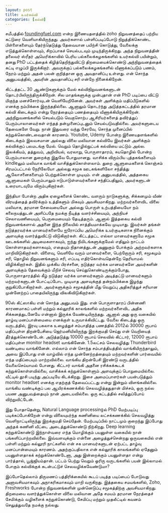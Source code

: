 ```yaml
---
layout: post
title: உயர்கல்வி
categories: [கல்வி]
---
```


சமீபத்தில் [foundingfuel.com](https://foundingfuel.com/article/the-contrarian) என்ற இணையதளத்தில் zoho நிறுவனத்தைப் பற்றிய கட்டுரை வெளியாகியிருந்தது. அவர்களால் பள்ளிப்படிப்போடு நிறுத்திக்கொண்ட பிள்ளைகளையும் தேர்ந்தெடுத்து தேவையான பயிற்சி கொடுத்து, வேலைக்கு எடுத்துக்கொள்ளவும், சிறப்பாகச் செயல்படவும் முடிந்திருக்கிறது. அந்த நிறுவனத்தின் தலைவர் ஸ்ரீதர் அமெரிக்காவில் பெரிய பல்கலைக்கழகங்களில் உயர்கல்வி பயின்றும், தனது PhD பட்டத்தைக் கிழித்தெறிந்துவிட்டு திறமையைக்கொண்டு அந்நிறுவனத்தைக் கட்டி எழுப்பி இருக்கிறார். அவருக்குப் பல்கலைக்கழகங்களில் வீணாக்கப்படும் பணம், நேரம் மற்றும் அதன் பலன் குறித்தான ஒரு அவதானிப்பு உள்ளது. என் சொந்த அனுபவத்தில், அவரின் அவதானிப்பு சரி என்றே நினைக்கிறேன். 

கிட்டத்தட்ட 30 ஆண்டுகளுக்கும் மேல் கல்விநிறுவனங்களுடன் தொடர்பிலிருந்திருக்கிறேன். சில மாதங்களுக்கு முன்புதான் என் PhD படிப்பை விட்டு மிகுந்த மனச்சோர்வுடன் வெளியேறினேன். அவர்கள் அளிக்கும் மதிப்பீடுகளில் எனக்கு நம்பிக்கை இருந்ததில்லை. ஆனாலும் தொடர்ந்து அடுத்தகட்டத்தில் தரமான கல்வி கிடைக்கும் என்று நேரத்தையும் பணத்தையும் வீணாக்கியிருக்கிறேன். அந்நிறுவனங்களில் செயல்படும் வெகுசொற்ப ஆசிரியர்களைத் தவிர்த்துப் பெரும்பாலானவர்கள் எந்தத் தன்முனைப்புடனும் செயல்படுவதில்லை.  அவர்களுடைய தேவைகளே வேறு. நான் இதுவரை வந்து சேரவே, சொந்த முனைப்பில் கற்றுக்கொண்டவைதான் காரணம். Youtube, Udemy போன்ற இணையதளங்களில் கிடைக்கும் இலவசமான அல்லது விலை மலிவான கல்வியே இவர்கள் அளிக்கும் கல்விக்குப் பலமடங்கு மேல். வெறும் தொழில்நுட்பக் கல்வியை மட்டும் அல்ல. இலக்கியம், தத்துவம், அறிவியல், வரலாறு, பொருளாதாரம், சுயதொழில் போன்ற பெரும்பாலான துறைக்கு இதுவே போதுமானது. வாசிக்க விரும்பிய புத்தகங்களையும் kindleலும் மலிவாக வாங்கி வாசித்துக்கொள்ளலாம். துறை ஆளுமைகளைக் கொஞ்சம் சிரமப்பட்டால் நேரிலேயோ அல்லது சமூக ஊடகங்களிலோ சந்தித்து ஆலோசனைகளையும் பெற்றுக்கொள்ள முடியும். என் அனுபவத்தில், அத்தகைய ஆளுமைகள் பெரும்பாலும் ஈடுபாடுள்ளவர்களைச் சந்திப்பதிலும், அவர்களுடன் உரையாடவுமே விரும்புகிறார்கள்.

இந்தியா போன்ற அதிக ஏழைகளைக் கொண்ட வளரும் நாடுகளுக்கு, சிக்கனமும் வீண் விரயத்தைத் தவிர்க்கும் உத்திகளும் மிகவும் அவசியமாகிறது. மற்றவர்களைவிட விலை மலிவாக, தரமான சேவையையோ அல்லது பொருள் உற்பத்தியையோ நம் கலைநயத்துடன் அளிப்பதே நமக்கு நீடித்த வளர்ச்சியையும், அந்நியச் செலாவணியையும், பெருமையையும் தேடித்தரும். ஆனால் இத்தகைய கல்வி நிறுவனங்களால் அதனை இந்த நிலையில் சாத்தியமாக்கவே முடியாது. இவர்கள் தங்கள் நடுத்தரவர்க்க மானவர்களையே ஐரோப்பிய அமெரிக்க உயர்குடிகளாக நினைக்கும் அளவுக்கு வளர்த்துவிட்டு விடுகிறார்கள். கிட்டத்தட்ட எல்லா மானவர்களுமே சமூக ஊடகங்களில் அடிமைகளாகவும், ஐந்து நிமிடங்களுக்குமேல் எதிலும் நாட்டம் கொள்ளாதவர்களாகவும், எதையும் நிதானத்துடன் அணுகும் போக்கும் அற்றவர்களாக மாறிவிடுகிறார்கள். விளைவு, வெளியே வரும் மானவர்களை, பெற்றோரும் சரி, சமூகமும் சரி, தொழில் நிறுவனங்களும் சரி, எப்படி எதிர்கொள்வதென்றே தெரியாமல் விழிக்கிறார்கள். இதில் முக்கிய பிரச்சனை, நடுத்தர வர்க்க மானவர்களே அவர்களின் அளவுக்கும் தேவைக்கும் மீறிச் செலவு செய்துகொண்டிருக்கும்போது, பொருளாதாரத்தில் கீழ் நடுத்தர வர்க்க மானவர்களும் அடித்தட்டு மானவர்களும் மற்றவர்களுடன் போட்டிப்போட முடியாத அளவுக்குத் தன்நம்பிக்கை இழந்து குறுகிப்போகிறார்கள்.  அவர்களுக்கும் சமூகத்தின் மீது வெறுப்பு அதிகரித்துச் சரியான முன்னேற்றப் பாதையிலிருந்து விலகிவிடுகிறார்கள்.

90ஸ் கிட்ஸாகிய என் சொந்த அனுபவம் இது. என் பொருளாதாரப் பின்னணி காரணமாகப் பள்ளி மற்றும் கல்லூரிக் காலங்களில் மற்றவர்களைவிட அதிக சிக்கனத்துடனேயே என்னால் இருக்க வேண்டியிருந்தது. ஆனால் அது ஒரு வகையில் தாழ்வு மனப்பான்மையை எனக்குள் உருவாக்கிவிட்டது. வேலை கிடைத்து ஒரு வருடத்தில், இரவு பகலாக உழைத்துச் சம்பாதித்த பணத்தில் 2012ல் 30000 ரூபாய் மதிப்புள்ள திறன்பேசியை ஜெர்மனியிலிருந்து இறக்குமதி செய்து என் வெறியைத் தீர்த்துக்கொண்டேன். அடுத்தடுத்து 10000 ரூபாய் செலவில் கிட்டார், 12000 ரூபாய் மதிப்புள்ள monitor headset வாங்கினேன். 1.5லட்சம் செலவழித்து Thunderbird வண்டியை வாங்கினேன். எல்லாம் என் சொந்த சம்பாத்தியத்தில் வாங்கியிருந்தாலும், அவை இப்போது என் வாழ்வில் எந்த முன்னேற்றத்தையும் மற்றவர்களின் பார்வையில் எந்த மதிப்பையும் மாற்றவில்லை. வாங்கிய திறன்பேசி இரண்டு வருடத்தில் வேலைசெய்யாமல் போனது. கிட்டார் வாங்கி அதனை ரசிக்கக்கூடக் கற்றுக்கொள்ளவில்லை, வாசிக்கக் கற்றுக்கொள்ளும் அளவுக்குப் பொறுமையில்லை. வீட்டில் தூசி படிந்து அப்படியே கிடக்கிறது. இசை அமைப்பாளர்கள் பயன்படுத்தும் monitor headset எனக்கு எதற்குத் தேவைப்பட்டது என்று இன்றும் விளங்கவில்லை. வாங்கிய வண்டிக்குப் பல ஆயிரக்கணக்கில் செலவழித்ததுதான் மிச்சம், ஒரு நல்ல பயண அனுபவத்தையும் நான் அடையவில்லை. ஒரு கட்டத்தில் சலித்துப்போய் விற்றுவிட்டேன்.

இது போதாதென்று, Natural Language processingல் PhD மேற்படிப்பு படிக்கப்போகிறேன் என்று விலையுயர்ந்த கணினியை லட்சக்கணக்கில் செலவழித்து வெளிநாட்டிலிருந்து இறக்குமதி செய்தேன். மேற்படிப்பில் நாட்டமும் குறைந்து இப்போது அந்தக் கணினி வீட்டை அடைத்துக்கொண்டு நிற்கிறது. Deep learning கற்றுக்கொண்டு இந்நாள்வரை எந்த மொழிக்கும் பயனுள்ள வகையில் நான் பங்களிப்பாற்றவில்லை. இவ்வளவுக்கும் என்னை அழைத்துச்சென்றது ஒருவகையில் என் பள்ளி மற்றும் கல்லூரி நாட்களில் என் சக மானவர்களுடன் ஏற்பட்ட தாழ்வு மனப்பான்மையும் காரணம். அதற்குப்பதிலாக என் கல்லூரிக் காலங்களில் ஏதேனும் பயனுள்ளதாகக் கற்றுக்கொண்டேனா, அது இன்றைக்கும் பயனுள்ளதா என்று பார்த்தால், பூஜ்ஜியம்தான். பட்டம் பெற்று வெறும் ஓரிரு வருடங்களில் பயன் இல்லாமல் போகும் கல்விக்குக் கடன்பட்டுச் செலவழிக்கவேண்டுமா?

இப்போதெல்லாம் திருமணப் பத்திரிக்கையில் கூடப் படித்த படிப்பைப் போடுவது அனாவசியமாகவும் அநாகரிகமாகவும் மாறி வருகிறது. இத்தகைய சமயங்களில், Zoho, Freshworks போன்ற நிறுவனங்களின் முன்னெடுப்பு சமூகத்திற்கு அவசியமாகிறது. திறமையை வளர்த்துக்கொள்ள விலை மலிவான அதே சமயம் தரமான நேரத்தைச் சேமிக்கும் வழிகளைக் கற்றுக்கொண்டு, சேமிப்பு மற்றும் முதலீட்டில் கவனம் செலுத்துவதே நமக்கு நல்லது.
